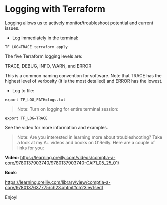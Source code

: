 # Logging with Terraform
Logging allows us to actively monitor/troubleshoot potential and current issues.

- Log immediately in the terminal: 

`TF_LOG=TRACE terraform apply`

The five Terraform logging levels are:

TRACE, DEBUG, INFO, WARN, and ERROR

This is a common naming convention for software. Note that TRACE has the highest level of verbosity (it is the most detailed) and ERROR has the lowest.

- Log to file: 

`export TF_LOG_PATH=logs.txt`

> Note: Turn on logging for entire terminal session: 

`export TF_LOG=TRACE`

See the video for more information and examples. 

> Note: Are you interested in learning more about troubleshooting? Take a look at my A+ videos and books on O'Reilly. Here are a couple of links for you:

**Video:**
https://learning.oreilly.com/videos/comptia-a-core/9780137903740/9780137903740-CAP1_05_25_01/

**Book**: 

https://learning.oreilly.com/library/view/comptia-a-core/9780137637775/ch23.xhtml#ch23lev1sec1

Enjoy!
